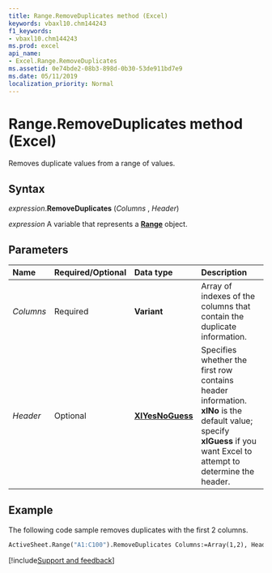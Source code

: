 ```yaml
---
title: Range.RemoveDuplicates method (Excel)
keywords: vbaxl10.chm144243
f1_keywords:
- vbaxl10.chm144243
ms.prod: excel
api_name:
- Excel.Range.RemoveDuplicates
ms.assetid: 0e74bde2-08b3-898d-0b30-53de911bd7e9
ms.date: 05/11/2019
localization_priority: Normal
---
```



# Range.RemoveDuplicates method (Excel)

Removes duplicate values from a range of values.

## Syntax

_expression_.**RemoveDuplicates** (_Columns_ , _Header_)

_expression_ A variable that represents a **[Range](excel.range(object).md)** object.


## Parameters

|Name|Required/Optional|Data type|Description|
|:-----|:-----|:-----|:-----|
| _Columns_|Required| **Variant**|Array of indexes of the columns that contain the duplicate information. |
| _Header_|Optional| **[XlYesNoGuess](excel.xlyesnoguess.md)**|Specifies whether the first row contains header information. **xlNo** is the default value; specify **xlGuess** if you want Excel to attempt to determine the header.|


## Example

The following code sample removes duplicates with the first 2 columns.

```vb
ActiveSheet.Range("A1:C100").RemoveDuplicates Columns:=Array(1,2), Header:=xlYes
```



[!include[Support and feedback](~/includes/feedback-boilerplate.md)]
